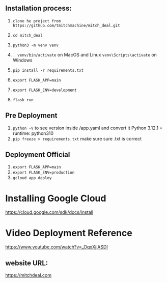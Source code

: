 ## Installation process:

1. `clone he project from https://github.com/tmitchmachine/mitch_deal.git`
2. `cd mitch_deal`
 
3. `python3 -m venv venv`
4. `. venv/bin/activate` on MacOS and Linux `venv\Scripts\activate` on Windows
5. `pip install -r requirements.txt`
 
6. `export FLASK_APP=main`
7. `export FLASK_ENV=development`
8. `flask run`

## Pre Deployment
1. `python -V` to see version inside /app.yaml and convert it Python 3.12.1 = runtime: python310
2. `pip freeze > requirements.txt` make sure sure .txt is correct  

## Deployment Official
1. `export FLASK_APP=main`
2. `export FLASK_ENV=production`
3. `gcloud app deploy`

# Installing Google Cloud
https://cloud.google.com/sdk/docs/install

# Video Deployment Reference
https://www.youtube.com/watch?v=_OqxXjiASDI

## website URL:
https://mitchdeal.com



<!-- Everything below no longer used

#Deployment From GCP
1. `git clone https://github.com/tmitch777/mitch_deal`
2. cd mitch_deal
3. docker build -t mitch_deal .
4. docker tag mitch_deal:latest gcr.io/mitch-deal/mitch_deal:latest
5. gcloud auth configure-docker
6. docker push gcr.io/mitch-deal/mitch_deal:latest
7. gcloud run deploy mitchdeal-service --image gcr.io/mitch-deal/mitch_deal:latest --platform managed --region us-central1



# Builds & Deploys
1. `gcloud builds submit --tag gcr.io/mitch-deal/mitch_deal`
2. `gcloud run deploy --image gcr.io/mitch-deal/mitch_deal`



# Docker image setup
0.`docker login`
1. `docker tag mitchdealimage:v1 gcr.io/mitch-deal/mitchdealimage:v1`
2. `gcloud auth configure-docker`
3. `docker push gcr.io/mitch-deal/mitchdealimage:v1`
4. `gcloud run deploy mitchdeal-service --image gcr.io/mitch-deal/mitch_deal:latest --platform managed --region us-central1`




# Extra
2. `docker build -t mitchdealimage:v1 .`
3. `docker push mitchdealimage:v1`


https://mitchdeal-service-iw27pgmcoq-uc.a.run.app



# Authenticate Docker with your Google Cloud credentials
4. `gcloud auth configure-docker`

# Tag the Docker image with the GCR repository URL
5. `docker tag mitchdealimage:v1 us-central1-docker.pkg.dev/mitch-deal/mitchdealimage:v1`

# Push the tagged Docker image to GCR
6. `docker push us-central1-docker.pkg.dev/mitch-deal/mitchdealimage:v1`
 -->
